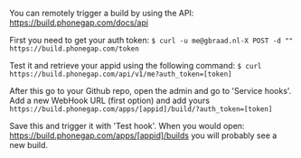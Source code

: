 You can remotely trigger a build by using the API: https://build.phonegap.com/docs/api

First you need to get your auth token:
`$ curl -u me@gbraad.nl-X POST -d "" https://build.phonegap.com/token
`

Test it and retrieve your appid using the following command:
`$ curl https://build.phonegap.com/api/v1/me?auth_token=[token]
`

After this go to your Github repo, open the admin and go to 'Service hooks'. Add a new WebHook URL (first option) and add yours 
`https://build.phonegap.com/apps/[appid]/build/?auth_token=[token]
`

Save this and trigger it with 'Test hook'. When you would open: https://build.phonegap.com/apps/[appid]/builds you will probably see a new build.